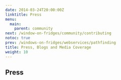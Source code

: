 ```yaml
---
date: 2014-03-24T20:00:00Z
linktitle: Press
menu:
  main:
    parent: community
next: /window-on-fridges/community/contributing
notoc: true
prev: /windows-on-fridges/webservices/pathfinding
title: Press, Blogs and Media Coverage
weight: 10
---
```


## Press
